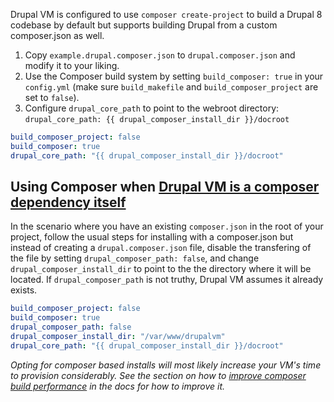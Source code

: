 Drupal VM is configured to use `composer create-project` to build a Drupal 8 codebase by default but supports building Drupal from a custom composer.json as well.

1. Copy `example.drupal.composer.json` to `drupal.composer.json` and modify it to your liking.
2. Use the Composer build system by setting `build_composer: true` in your `config.yml` (make sure `build_makefile` and `build_composer_project` are set to `false`).
3. Configure `drupal_core_path` to point to the webroot directory: `drupal_core_path: {{ drupal_composer_install_dir }}/docroot`

```yaml
build_composer_project: false
build_composer: true
drupal_core_path: "{{ drupal_composer_install_dir }}/docroot"
```

## Using Composer when [Drupal VM is a composer dependency itself](composer-dependency.md)

In the scenario where you have an existing `composer.json` in the root of your project, follow the usual steps for installing with a composer.json but instead of creating a `drupal.composer.json` file, disable the transfering of the file by setting `drupal_composer_path: false`, and change `drupal_composer_install_dir` to point to the the directory where it will be located. If `drupal_composer_path` is not truthy, Drupal VM assumes it already exists.

```yaml
build_composer_project: false
build_composer: true
drupal_composer_path: false
drupal_composer_install_dir: "/var/www/drupalvm"
drupal_core_path: "{{ drupal_composer_install_dir }}/docroot"
```

_Opting for composer based installs will most likely increase your VM's time to provision considerably. See the section on how to [improve composer build performance](../other/performance.md#improving-composer-build-performance) in the docs for how to improve it._
